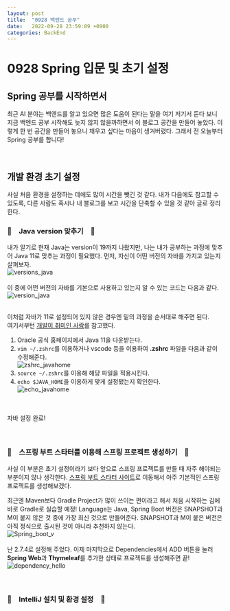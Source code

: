 ```yaml
---
layout: post
title:  "0928 백엔드 공부"
date:   2022-09-28 23:59:09 +0900
categories: BackEnd
---
```

# 0928 Spring 입문 및 초기 설정

## Spring 공부를 시작하면서
최근 AI 분야는 백엔드를 알고 있으면 많은 도움이 된다는 말을 여기 저기서 듣다 보니 지금 백엔드 공부 시작해도 늦지 않지 않을까하면서 이 블로그 공간을 만들어 놓았다. 이렇게 한 번 공간을 만들어 놓으니 채우고 싶다는 마음이 생겨버렸다.  그래서 전 오늘부터 Spring 공부를 합니다!

<br/>



## 개발 환경 초기 설정
사실 처음 환경을 설정하는 데에도 많이 시간을 뺏긴 것 같다. 내가 다음에도 참고할 수 있도록, 다른 사람도 혹시나 내 블로그를 보고 시간을 단축할 수 있을 것 같아 글로 정리한다.

### 🐾　Java version 맞추기　🐾
내가 알기로 현재 Java는 version이 19까지 나왔지만, 나는 내가 공부하는 과정에 맞추어 Java 11로 맞추는 과정이 필요했다. 먼저, 자신이 어떤 버전의 자바를 가지고 있는지 살펴보자. <br/>
![versions_java]() <br/><br/>
이 중에 어떤 버전의 자바를 기본으로 사용하고 있는지 알 수 있는 코드는 다음과 같다. <br/>
![version_java]() <br/><br/>

이처럼 자바가 11로 설정되어 있지 않은 경우엔 밑의 과정을 순서대로 해주면 된다. <br/>
여기서부턴 [개발이 취미인 사람](https://any-ting.tistory.com/2)를 참고했다. <br/>

1. Oracle 공식 홈페이지에서 Java 11을 다운받는다.
2. `vim ~/.zshrc`를 이용하거나 vscode 등을 이용하여 **.zshrc** 파일을 다음과 같이 수정해준다. <br/>
![zshrc_javahome]() <br/>
3. `source ~/.zshrc`를 이용해 해당 파일을 적용시킨다.
4. `echo $JAVA_HOME`을 이용하게 맞게 설정됐는지 확인한다. <br/>
![echo_javahome]() <br/><br/>
<br/>
자바 설정 완료!
<br/><br/><br/>

### 🐾　스프링 부트 스타터를 이용해 스프링 프로젝트 생성하기　🐾
사실 이 부분은 초기 설정이라기 보다 앞으로 스프링 프로젝트를 만들 때 자주 해야되는 부분이지 않나 생각한다. [스프링 부트 스타터 사이트](https://start.spring.io/)로 이동해서 아주 기본적인 스프링 프로젝트를 생성해보겠다. <br/>

최근엔 Maven보다 Gradle Project가 많이 쓰이는 편이라고 해서 처음 시작하는 김에 바로 Gradle로 실습할 예정! Language는 Java, Spring Boot 버전은 SNAPSHOT과 M이 붙지 않은 것 중에 가장 최신 것으로 만들어준다. SNAPSHOT과 M이 붙은 버전은 아직 정식으로 출시된 것이 아니라 추천하지 않는다. <br/>
![Spring_boot_v]() <br/><br/>
난 2.7.4로 설정해 주었다. 이제 마지막으로 Dependencies에서 ADD 버튼을 눌러 **Spring Web**과 **Thymeleaf**를 추가한 상태로 프로젝트를 생성해주면 끝! <br/>
![dependency_hello]() <br/><br/><br/>


### 🐾　IntelliJ 설치 및 환경 설정　🐾



<!-- ### 🐾　　🐾
### 🐾　　🐾
### 🐾　　🐾
### 🐾　　🐾
### 🐾　　🐾
### 🐾　　🐾 -->
